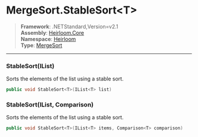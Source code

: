 # MergeSort.StableSort\<T>

> **Framework**: .NETStandard,Version=v2.1  
> **Assembly**: [Heirloom.Core][0]  
> **Namespace**: [Heirloom][0]  
> **Type**: [MergeSort][1]

--------------------------------------------------------------------------------

### StableSort<T>(IList<T>)

Sorts the elements of the list using a stable sort.

```cs
public void StableSort<T>(IList<T> list)
```

### StableSort<T>(IList<T>, Comparison<T>)

Sorts the elements of the list using a stable sort.

```cs
public void StableSort<T>(IList<T> items, Comparison<T> comparison)
```

[0]: ../Heirloom.Core.md
[1]: Heirloom.MergeSort.md
